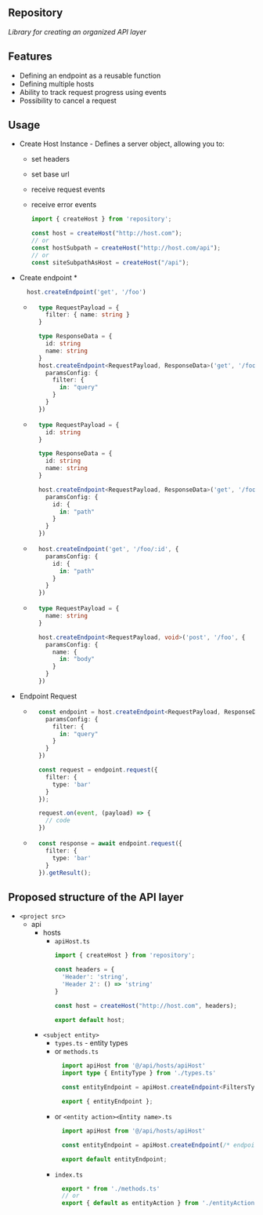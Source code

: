 Repository 
---

*Library for creating an organized API layer*

Features
---
* Defining an endpoint as a reusable function
* Defining multiple hosts
* Ability to track request progress using events
* Possibility to cancel a request

Usage
---
* Create Host Instance - Defines a server object, allowing you to:
  * set headers
  * set base url
  * receive request events
  * receive error events

    ```typescript
    import { createHost } from 'repository';
    
    const host = createHost("http://host.com");
    // or
    const hostSubpath = createHost("http://host.com/api");
    // or
    const siteSubpathAsHost = createHost("/api");
    ```
* Create endpoint
  *
    ```typescript    
      host.createEndpoint('get', '/foo')
    ```
  *
    ```typescript    
      type RequestPayload = {
        filter: { name: string }
      }
    
      type ResponseData = {
        id: string
        name: string
      }
      host.createEndpoint<RequestPayload, ResponseData>('get', '/foo', {
        paramsConfig: {
          filter: {
            in: "query"
          }
        }
      })
    ```
  *
    ```typescript   
      type RequestPayload = {
        id: string
      }
    
      type ResponseData = {
        id: string
        name: string
      }
    
      host.createEndpoint<RequestPayload, ResponseData>('get', '/foo/:id', {
        paramsConfig: {
          id: {
            in: "path"
          }
        }
      })
    ```
  *
    ```typescript       
      host.createEndpoint('get', '/foo/:id', {
        paramsConfig: {
          id: {
            in: "path"
          }
        }
      })
    ```
  *
    ```typescript 
      type RequestPayload = {
        name: string
      }
    
      host.createEndpoint<RequestPayload, void>('post', '/foo', {
        paramsConfig: {
          name: {
            in: "body"
          }
        }
      })
    ``` 
* Endpoint Request
  * ```typescript
      const endpoint = host.createEndpoint<RequestPayload, ResponseData>('get', '/foo', {
        paramsConfig: {
          filter: {
            in: "query"
          }
        }
      })
    
      const request = endpoint.request({
        filter: {
          type: 'bar'
        }
      });
    
      request.on(event, (payload) => {
        // code
      })
    ```
  *
    ```typescript
      const response = await endpoint.request({
        filter: {
          type: 'bar'
        }
      }).getResult();
    ```

Proposed structure of the API layer
---
* `<project src>`
  * api
    * hosts
      * `apiHost.ts`
        ```typescript        
        import { createHost } from 'repository';
      
        const headers = {
          'Header': 'string',
          'Header 2': () => 'string'
        }
        
        const host = createHost("http://host.com", headers);
        
        export default host;
        ```
    * `<subject entity>`
      * `types.ts` - entity types
      * or `methods.ts`
        ```typescript
          import apiHost from '@/api/hosts/apiHost'
          import type { EntityType } from './types.ts'
        
          const entityEndpoint = apiHost.createEndpoint<FiltersType, EntityType[]>(/* endpoint config */);
        
          export { entityEndpoint };
        ```
      * or `<entity action><Entity name>.ts`
        ```typescript
          import apiHost from '@/api/hosts/apiHost'
        
          const entityEndpoint = apiHost.createEndpoint(/* endpoint config */);
        
          export default entityEndpoint;
        ```
      * `index.ts`
        ```typescript
          export * from './methods.ts'
          // or
          export { default as entityAction } from './entityAction.ts'
        ```
